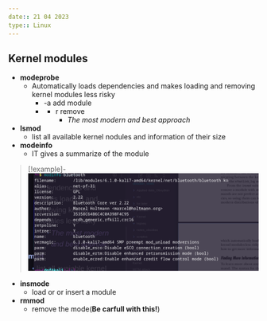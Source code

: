 ```yaml
---
date:: 21 04 2023
type:: Linux
---
```

## Kernel modules  
- **modeprobe**
	- Automatically loads dependencies and makes loading and removing kernel modules less risky
		- -a add module 
		- - r remove
			- *The most modern and best approach*
- **lsmod**
	- list all available kernel nodules and information of their size 
 - **modeinfo**
	 - IT gives a summarize of the module
>[!example]-
>![ModeInfoResult_visual.png](/static/ModeInfoResult_visual.png)
	 
- **insmode**
	- load or or insert a module 
- **rmmod** 
	- remove the mode(**Be carfull with this!**)

